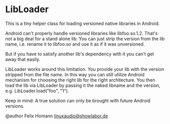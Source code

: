 LibLoader
====================

This is a tiny helper class for loading versioned native libraries in Android.

<p>Android can't properly handle versioned libraries like libfoo.so.1.2. That's not a big deal for a stand alone lib:
You can just strip the version from the lib name, i.e. rename it to libfoo.so and use it as if it was unversioned.</p>

<p>But if you have to satisfy another lib's dependency with it you can't get away that easily.</p>

<p>LibLoader works around this limitation. You provide your lib with the version stripped from the file name.
In this way you can still utilize Android mechanism for choosing the right lib for the right architecture. You
then load the lib via LibLoader by passing it the naked libname and the version, e.g. LibLoader.load("foo", "1").</p>

<p>Keep in mind: A true solution can only be brought with future Android versions.</p>

@author Felix Homann <linuxaudio@showlabor.de>
